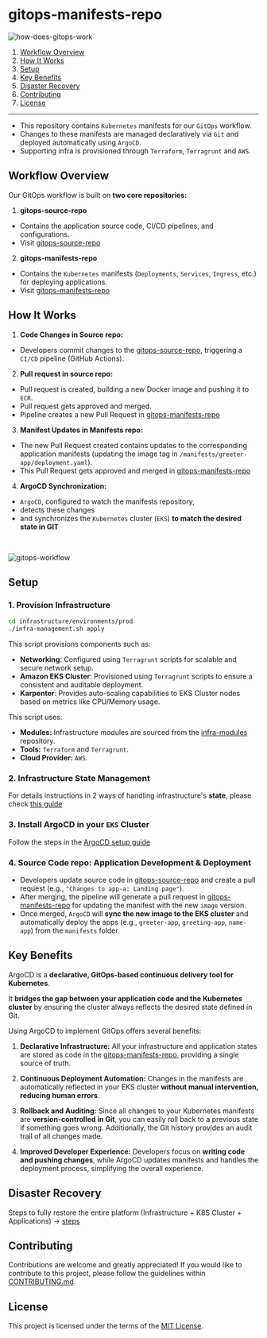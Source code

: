# gitops-manifests-repo

![how-does-gitops-work](https://github.com/user-attachments/assets/46b60c9a-3c8b-4ecc-a853-a13debff154b)

1. [Workflow Overview](#workflow_overview)
1. [How It Works](#how_it_works)
1. [Setup](#setup)
1. [Key Benefits](#key_benefits)
1. [Disaster Recovery](#disaster_recovery)
1. [Contributing](#contributing)
1. [License](#license)

<hr>

- This repository contains `Kubernetes` manifests for our `GitOps` workflow.
- Changes to these manifests are managed declaratively via `Git` and deployed automatically using `ArgoCD`.
- Supporting infra is provisioned through `Terraform`, `Terragrunt` and `AWS`.

## Workflow Overview

Our GitOps workflow is built on **two core repositories:**

1. **gitops-source-repo**

- Contains the application source code, CI/CD pipelines, and configurations.
- Visit [gitops-source-repo](https://github.com/juanroldan1989/gitops-source-repo)

2. **gitops-manifests-repo**

- Contains the `Kubernetes` manifests (`Deployments`, `Services`, `Ingress`, etc.) for deploying applications.
- Visit [gitops-manifests-repo](https://github.com/juanroldan1989/gitops-manifests-repo)

## How It Works

1. **Code Changes in Source repo:**

- Developers commit changes to the [gitops-source-repo](https://github.com/juanroldan1989/gitops-source-repo), triggering a `CI/CD` pipeline (GitHub Actions).

2. **Pull request in source repo:**

- Pull request is created, building a new Docker image and pushing it to `ECR`.
- Pull request gets approved and merged.
- Pipeline creates a new Pull Request in [gitops-manifests-repo](https://github.com/juanroldan1989/gitops-manifests-repo)

3. **Manifest Updates in Manifests repo:**

- The new Pull Request created contains updates to the corresponding application manifests (updating the image tag in `/manifests/greeter-app/deployment.yaml`).
- This Pull Request gets approved and merged in [gitops-manifests-repo](https://github.com/juanroldan1989/gitops-manifests-repo)

4. **ArgoCD Synchronization:**

- `ArgoCD`, configured to watch the manifests repository,
- detects these changes
- and synchronizes the `Kubernetes` cluster (`EKS`) **to match the desired state in GIT**

<br>

![gitops-workflow](https://github.com/user-attachments/assets/e944156e-2ab3-41db-a9cb-4892aa849307)

## Setup

### 1. Provision Infrastructure

```bash
cd infrastructure/environments/prod
./infra-management.sh apply
```

This script provisions components such as:

- **Networking**: Configured using `Terragrunt` scripts for scalable and secure network setup.
- **Amazon EKS Cluster**: Provisioned using `Terragrunt` scripts to ensure a consistent and auditable deployment.
- **Karpenter**: Provides auto-scaling capabilities to EKS Cluster nodes based on metrics like CPU/Memory usage.

This script uses:

- **Modules:** Infrastructure modules are sourced from the [infra-modules](https://github.com/juanroldan1989/infra-modules/) repository.
- **Tools:** `Terraform` and `Terragrunt`.
- **Cloud Provider:** `AWS`.

### 2. Infrastructure State Management

For details instructions in 2 ways of handling infrastructure's **state**, please check [this guide](/INFRA_STATE.md)

### 3. Install ArgoCD in your `EKS` Cluster

Follow the steps in the [ArgoCD setup guide](/argocd/README.md)

### 4. Source Code repo: Application Development & Deployment

- Developers update source code in [gitops-source-repo](https://github.com/juanroldan1989/gitops-source-repo) and create a pull request (e.g., `"Changes to app-a: Landing page"`).
- After merging, the pipeline will generate a pull request in [gitops-manifests-repo](https://github.com/juanroldan1989/gitops-manifests-repo) for updating the manifest with the new `image` version.
- Once merged, `ArgoCD` will **sync the new image to the EKS cluster** and automatically deploy the apps (e.g., `greeter-app`, `greeting-app`, `name-app`) from the `manifests` folder.

## Key Benefits

ArgoCD is a **declarative, GitOps-based continuous delivery tool for Kubernetes**.

It **bridges the gap between your application code and the Kubernetes cluster** by ensuring the cluster always reflects the desired state defined in Git.

Using ArgoCD to implement GitOps offers several benefits:

1. **Declarative Infrastructure:** All your infrastructure and application states are stored as code in the [gitops-manifests-repo](https://github.com/juanroldan1989/gitops-manifests-repo), providing a single source of truth.

2. **Continuous Deployment Automation:** Changes in the manifests are automatically reflected in your EKS cluster **without manual intervention, reducing human errors**.

3. **Rollback and Auditing:** Since all changes to your Kubernetes manifests are **version-controlled in Git**, you can easily roll back to a previous state if something goes wrong. Additionally, the Git history provides an audit trail of all changes made.

4. **Improved Developer Experience:** Developers focus on **writing code and pushing changes**, while ArgoCD updates manifests and handles the deployment process, simplifying the overall experience.

## Disaster Recovery

Steps to fully restore the entire platform (Infrastructure + K8S Cluster + Applications) -> [steps](RECOVERY.md)

## Contributing

Contributions are welcome and greatly appreciated! If you would like to contribute to this project, please follow the guidelines within [CONTRIBUTING.md](CONTRIBUTING.md).

## License

This project is licensed under the terms of the [MIT License](LICENSE).
